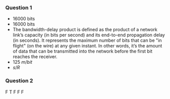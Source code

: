 ### Question 1
- 16000 bits
- 16000 bits
- The bandwidth-delay product is defined as the product of a network link’s capacity (in bits per second) and its end-to-end propagation delay (in seconds). It represents the maximum number of bits that can be "in flight" (on the wire) at any given instant. In other words, it’s the amount of data that can be transmitted into the network before the first bit reaches the receiver.
- 125 $m/bit$
- $s/R$
### Question 2
F T F F F
